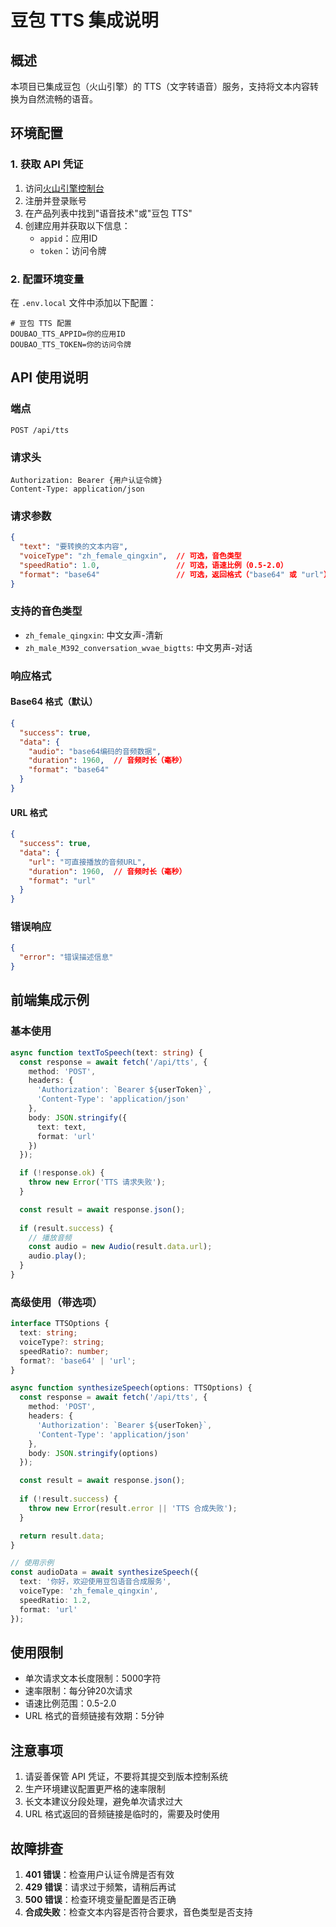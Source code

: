 # 豆包 TTS 集成说明

## 概述
本项目已集成豆包（火山引擎）的 TTS（文字转语音）服务，支持将文本内容转换为自然流畅的语音。

## 环境配置

### 1. 获取 API 凭证
1. 访问[火山引擎控制台](https://console.volcengine.com/)
2. 注册并登录账号
3. 在产品列表中找到"语音技术"或"豆包 TTS"
4. 创建应用并获取以下信息：
   - `appid`：应用ID
   - `token`：访问令牌

### 2. 配置环境变量
在 `.env.local` 文件中添加以下配置：

```env
# 豆包 TTS 配置
DOUBAO_TTS_APPID=你的应用ID
DOUBAO_TTS_TOKEN=你的访问令牌
```

## API 使用说明

### 端点
```
POST /api/tts
```

### 请求头
```
Authorization: Bearer {用户认证令牌}
Content-Type: application/json
```

### 请求参数
```json
{
  "text": "要转换的文本内容",
  "voiceType": "zh_female_qingxin",  // 可选，音色类型
  "speedRatio": 1.0,                 // 可选，语速比例（0.5-2.0）
  "format": "base64"                 // 可选，返回格式（"base64" 或 "url"）
}
```

### 支持的音色类型
- `zh_female_qingxin`: 中文女声-清新
- `zh_male_M392_conversation_wvae_bigtts`: 中文男声-对话

### 响应格式

#### Base64 格式（默认）
```json
{
  "success": true,
  "data": {
    "audio": "base64编码的音频数据",
    "duration": 1960,  // 音频时长（毫秒）
    "format": "base64"
  }
}
```

#### URL 格式
```json
{
  "success": true,
  "data": {
    "url": "可直接播放的音频URL",
    "duration": 1960,  // 音频时长（毫秒）
    "format": "url"
  }
}
```

### 错误响应
```json
{
  "error": "错误描述信息"
}
```

## 前端集成示例

### 基本使用
```typescript
async function textToSpeech(text: string) {
  const response = await fetch('/api/tts', {
    method: 'POST',
    headers: {
      'Authorization': `Bearer ${userToken}`,
      'Content-Type': 'application/json'
    },
    body: JSON.stringify({
      text: text,
      format: 'url'
    })
  });

  if (!response.ok) {
    throw new Error('TTS 请求失败');
  }

  const result = await response.json();
  
  if (result.success) {
    // 播放音频
    const audio = new Audio(result.data.url);
    audio.play();
  }
}
```

### 高级使用（带选项）
```typescript
interface TTSOptions {
  text: string;
  voiceType?: string;
  speedRatio?: number;
  format?: 'base64' | 'url';
}

async function synthesizeSpeech(options: TTSOptions) {
  const response = await fetch('/api/tts', {
    method: 'POST',
    headers: {
      'Authorization': `Bearer ${userToken}`,
      'Content-Type': 'application/json'
    },
    body: JSON.stringify(options)
  });

  const result = await response.json();
  
  if (!result.success) {
    throw new Error(result.error || 'TTS 合成失败');
  }

  return result.data;
}

// 使用示例
const audioData = await synthesizeSpeech({
  text: '你好，欢迎使用豆包语音合成服务',
  voiceType: 'zh_female_qingxin',
  speedRatio: 1.2,
  format: 'url'
});
```

## 使用限制
- 单次请求文本长度限制：5000字符
- 速率限制：每分钟20次请求
- 语速比例范围：0.5-2.0
- URL 格式的音频链接有效期：5分钟

## 注意事项
1. 请妥善保管 API 凭证，不要将其提交到版本控制系统
2. 生产环境建议配置更严格的速率限制
3. 长文本建议分段处理，避免单次请求过大
4. URL 格式返回的音频链接是临时的，需要及时使用

## 故障排查
1. **401 错误**：检查用户认证令牌是否有效
2. **429 错误**：请求过于频繁，请稍后再试
3. **500 错误**：检查环境变量配置是否正确
4. **合成失败**：检查文本内容是否符合要求，音色类型是否支持